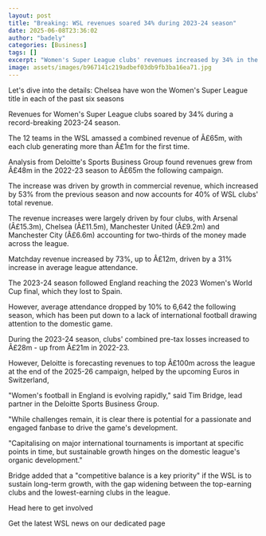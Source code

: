 ```yaml
---
layout: post
title: "Breaking: WSL revenues soared 34% during 2023-24 season"
date: 2025-06-08T23:36:02
author: "badely"
categories: [Business]
tags: []
excerpt: "Women's Super League clubs' revenues increased by 34% in the 2023-24 season, according to new analysis."
image: assets/images/b967141c219adbef03db9fb3ba16ea71.jpg
---
```


Let's dive into the details: Chelsea have won the Women's Super League title in each of the past six seasons

Revenues for Women's Super League clubs soared by 34% during a record-breaking 2023-24 season.

The 12 teams in the WSL amassed a combined revenue of Â£65m, with each club generating more than Â£1m for the first time.

Analysis from Deloitte's Sports Business Group found revenues grew from Â£48m in the 2022-23 season to Â£65m the following campaign.

The increase was driven by growth in commercial revenue, which increased by 53% from the previous season and now accounts for 40% of WSL clubs' total revenue. 

The revenue increases were largely driven by four clubs, with Arsenal (Â£15.3m), Chelsea (Â£11.5m), Manchester United (Â£9.2m) and Manchester City (Â£6.6m) accounting for two-thirds of the money made across the league. 

Matchday revenue increased by 73%, up to Â£12m, driven by a 31% increase in average league attendance.

The 2023-24 season followed England reaching the 2023 Women's World Cup final, which they lost to Spain.

However, average attendance dropped by 10% to 6,642 the following season, which has been put down to a lack of international football drawing attention to the domestic game.

During the 2023-24 season, clubs' combined pre-tax losses increased to Â£28m - up from Â£21m in 2022-23. 

However, Deloitte is forecasting revenues to top Â£100m across the league at the end of the 2025-26 campaign, helped by the upcoming Euros in Switzerland, 

"Women's football in England is evolving rapidly," said Tim Bridge, lead partner in the Deloitte Sports Business Group.

"While challenges remain, it is clear there is potential for a passionate and engaged fanbase to drive the game's development.

"Capitalising on major international tournaments is important at specific points in time, but sustainable growth hinges on the domestic league's organic development."

Bridge added that a "competitive balance is a key priority" if the WSL is to sustain long-term growth, with the gap widening between the top-earning clubs and the lowest-earning clubs in the league. 

Head here to get involved

Get the latest WSL news on our dedicated page

